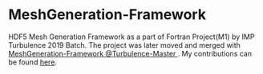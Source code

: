 # MeshGeneration-Framework
HDF5 Mesh Generation Framework as a part of Fortran Project(M1) by IMP Turbulence 2019 Batch.
The project was later moved and merged with <a href="https://github.com/Turbulence-Master/MeshGeneration-Framework"> MeshGeneration-Framework @Turbulence-Master </a>. My contributions can be found <a href="https://github.com/Turbulence-Master/MeshGeneration-Framework/graphs/contributors"> here</a>.  

